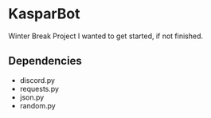 # KasparBot
Winter Break Project I wanted to get started, if not finished.

## Dependencies
- discord.py
- requests.py
- json.py
- random.py
